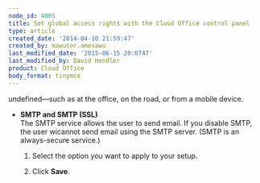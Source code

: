 ```yaml
---
node_id: 4005
title: Set global access rights with the Cloud Office control panel
type: article
created_date: '2014-04-10 21:59:47'
created_by: mawutor.amesawu
last_modified_date: '2015-06-15 20:0747'
last_modified_by: David Hendler
product: Cloud Office
body_format: tinymce
---
```


undefined&mdash;such as at the office, on the road, or from
    a mobile device.

 

-   **SMTP and SMTP (SSL)**\
     The SMTP service allows the user to send email. If you disable
    SMTP, the user wicannot send email using the SMTP server. (SMTP is
    an always-secure service.)
    1.  Select the option you want to apply to your setup.

    2.  Click **Save**.

 

